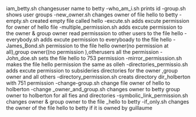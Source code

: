 iam_betty.sh changesuser name to betty
-who_am_i.sh prints id
-group.sh shows user groups
-new_owner.sh changes owner of file hello to betty
-empty.sh created empty file called hello
-excute.sh adds excute permission for owner of hello file
-multiple_permission.sh adds excute permission to the owner & group owner read permisssion to other users to the file hello
-everybody.sh adds excute permission to everyboady to the file hello
-James_Bond.sh permission to the file hello owner(no permission at all),group owner((no permission ),otherusers all the permission
-John_doe.sh sets the file hello to 753 permission
-mirror_permisssion.sh makes the file hello permission the same as olleh
-directories_permissio.sh adds excute permission to subsideries directories for the owner ,group owner and all others
-directory_permission.sh creats directory dir_holberton with 751 permission
-change-group.sh change file owner of hello to holberton
-change _owner_and_group.sh changes owner to betty group owner to holberton for all fies and directories
-symbolic_link_permission.sh changes owner & group owner to the file _hello to betty
-if_only.sh changes the owner of the file hello to betty if it is owned by guillaume
